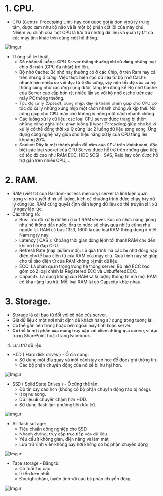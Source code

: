 # 1. CPU.
- CPU (Central Processing Unit) hay còn được gọi là đơn vị xử lý trung tâm, được xem như bộ não và là một bộ phận cốt lõi của máy chủ. Nhiệm vụ chính của một CPU là lưu trữ những dữ liệu và quản lý tất cả các máy tính khác trên cùng một hệ thống.

![Imgur](https://i.imgur.com/eztWSeC.png)

+ Thông số kỹ thuật.
  - Số nhân/số luồng:  CPU Server thông thường chỉ sử dụng những loại chip 8 nhân (CPU đa nhân) trở lên.
  - Bộ nhớ Cache: Bộ nhớ này thường có ở các Chip, ở trên Ram hay cả trên những ổ cứng. Việc thực hiện đọc dữ liệu từ bộ nhớ Cache nhanh hơn nhiều so với đọc từ ổ đĩa cứng, vậy nên tốc độ của cả hệ thống cũng như các ứng dụng được tăng lên đáng kể. Bộ nhớ Cache của Server cao cấp hơn rất nhiều lần so với bộ nhớ cache trên các máy PC thông thường.
  - Tốc độ xử lý (Speed), xung nhịp: đây là thành phần giúp cho CPU có tốc độ xử lý những xung nhịp một cách nhanh chóng và kịp thời. Nó cũng giúp cho CPU máy chủ không bị nóng một cách nhanh chóng.
  - Các luồng xử lý dữ liệu: các loại CPU server được trang bị thêm những công nghệ siêu phân luồng (Hyper Threading) giúp cho bộ vi xử lý có thể đồng thời xử lý cùng lúc 2 luồng dữ liệu song song. Ứng dụng công nghệ này giúp cho hiệu năng xử lý của CPU tăng lên khoảng 20%.
  - Socket: Đây là một thành phần đế cắm của CPU trên Mainboard, đặc biệt các loại socket của CPU Server được hỗ trợ trên những giao tiếp có tốc độ cao như RAM ECC, HDD SCSI – SAS, Raid hay còn được hỗ trợ gắn trên nhiều CPU,...

# 2. RAM.
- RAM (viết tắt của Random-access memory) server là linh kiện quan trọng vì nó quyết định số lượng, kích cỡ chương trình được chạy hay xử lý cùng lúc. RAM cũng quyết định đến lượng dữ liệu có thể truyền tải, xử lý ngay lập tức.
- Các thông số:
	+ Bus: Tốc độ xử lý dữ liệu của 1 RAM server. Bus có chức năng giống như hệ thống dẫn nước, ống to nước sẽ chảy qua nhiều cũng như ngược lại. RAM có bus 1333, 1600 là các loại RAM thông dụng ở Việt Nam ngày nay.
	+ Latency ( CAS ): Khoảng thời gian dòng lệnh tới thanh RAM cho đến khi nó hồi đáp CPU.
	+ Refresh Rate (nạp lại/làm mới): Là quá trình mà các bộ nhớ đồng nạp điện cho tế bào điện tử của RAM của máy chủ. Quá trình này sẽ giúp cho tế bào điện tử của RAM không bị mất dữ liệu.
	+ ECC: Là phần quan trọng trong hệ thống server. Bộ nhớ ECC bao gồm có 2 loại chính là Registered ECC và Unbuffered ECC.
  + Capacity: Là dung lượng của RAM và là lượng thông tin mà một RAM có khả năng lưu trữ. Mỗi loại RAM lại có Capacity khác nhau.

# 3. Storage.
- Storage là cái bao tử đối với bộ não của server.
- Giữ dữ liệu ở một nơi nhất định để khách hàng sử dụng trong tương lai.
- Có thể gắn bên trong hoặc bên ngoài máy tính hoặc server.
- Có thể là một phần của mạng truy cập bởi client thông qua server, ví dụ: trang SharePoint hoặc trang Facebook.

4. Lưu trữ dữ liệu.
+ HDD ( Hard disk drives ) - Ổ đĩa cứng:
   - Sử dụng một đĩa quay và một cánh tay cơ học để đọc / ghi thông tin.
   - Các bộ phận chuyển động của nó dễ bị hư hại hơn.

![Imgur](https://i.imgur.com/p3gKeok.png)

+ SSD ( Solid State Drives ) - Ổ cứng thể rắn:
   - Độ tin cậy cao hơn (không có bộ phận chuyển động nào bị hỏng).
   - Ít bị hư hỏng.
   - Dữ liệu di chuyển chậm hơn HDD.
   - Sử dụng flash làm phương tiện lưu trữ.

![Imgur](https://i.imgur.com/Zn74Sen.png)

+ All flash sotrage:
   - Tiêu chuẩn công nghiệp cho SSD
   - Nhanh chóng, truy cập trực tiếp vào dữ liệu
   - Yêu cầu ít không gian, điện năng và làm mát
   - Lưu trữ vĩnh viễn không bay hơi không có bộ phận chuyển động

![Imgur](https://i.imgur.com/xZcnGWN.png)

+ Tape storage - Băng từ:
   - Có tuổi thọ cao.
   - Ít tốn kém nhất.
   - Đọc/ghi chậm, tuyến tính với các bộ phận chuyển động.

![Imgur](https://i.imgur.com/8ygqHks.png)

